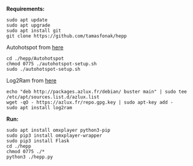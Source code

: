 
**Requirements:**
```
sudo apt update
sudo apt upgrade
sudo apt install git
git clone https://github.com/tamasfonak/hepp
```
Autohotspot from [here](https://www.raspberryconnect.com/projects/65-raspberrypi-hotspot-accesspoints/183-raspberry-pi-automatic-hotspot-and-static-hotspot-installer)
```
cd ./hepp/Autohotspot
chmod 0775 ./autohotspot-setup.sh
sudo ./autohotspot-setup.sh
```
Log2Ram from [here](https://github.com/azlux/log2ram)
```
echo "deb http://packages.azlux.fr/debian/ buster main" | sudo tee /etc/apt/sources.list.d/azlux.list
wget -qO - https://azlux.fr/repo.gpg.key | sudo apt-key add -
sudo apt install log2ram
```
**Run:**
```
sudo apt install omxplayer python3-pip
sudo pip3 install omxplayer-wrapper
sudo pip3 install Flask
cd ./hepp
chmod 0775 ./*
python3 ./hepp.py
```
